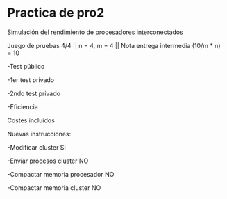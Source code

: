 # Practica de pro2
Simulación del rendimiento de procesadores interconectados

Juego de pruebas 4/4 || n = 4, m = 4 || Nota entrega intermedia (10/m * n) = 10

-Test público

-1er test privado

-2ndo test privado

-Eficiencia

Costes incluidos

Nuevas instrucciones:

-Modificar cluster SI

-Enviar procesos cluster NO

-Compactar memoria procesador NO

-Compactar memoria cluster NO

